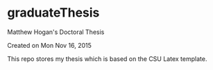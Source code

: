 # graduateThesis
Matthew Hogan's Doctoral Thesis

Created on Mon Nov 16, 2015

This repo stores my thesis which is based on the CSU Latex template.
